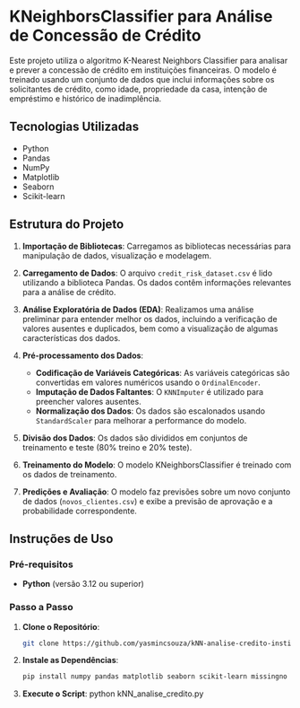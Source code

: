 # KNeighborsClassifier para Análise de Concessão de Crédito

Este projeto utiliza o algoritmo K-Nearest Neighbors Classifier para analisar e prever a concessão de crédito em instituições financeiras. O modelo é treinado usando um conjunto de dados que inclui informações sobre os solicitantes de crédito, como idade, propriedade da casa, intenção de empréstimo e histórico de inadimplência.

## Tecnologias Utilizadas

- Python
- Pandas
- NumPy
- Matplotlib
- Seaborn
- Scikit-learn

## Estrutura do Projeto

1. **Importação de Bibliotecas**: Carregamos as bibliotecas necessárias para manipulação de dados, visualização e modelagem.
  
2. **Carregamento de Dados**: O arquivo `credit_risk_dataset.csv` é lido utilizando a biblioteca Pandas. Os dados contêm informações relevantes para a análise de crédito.

3. **Análise Exploratória de Dados (EDA)**: Realizamos uma análise preliminar para entender melhor os dados, incluindo a verificação de valores ausentes e duplicados, bem como a visualização de algumas características dos dados.

4. **Pré-processamento dos Dados**:
    - **Codificação de Variáveis Categóricas**: As variáveis categóricas são convertidas em valores numéricos usando o `OrdinalEncoder`.
    - **Imputação de Dados Faltantes**: O `KNNImputer` é utilizado para preencher valores ausentes.
    - **Normalização dos Dados**: Os dados são escalonados usando `StandardScaler` para melhorar a performance do modelo.

5. **Divisão dos Dados**: Os dados são divididos em conjuntos de treinamento e teste (80% treino e 20% teste).

6. **Treinamento do Modelo**: O modelo KNeighborsClassifier é treinado com os dados de treinamento.

7. **Predições e Avaliação**: O modelo faz previsões sobre um novo conjunto de dados (`novos_clientes.csv`) e exibe a previsão de aprovação e a probabilidade correspondente.

## Instruções de Uso

### Pré-requisitos

- **Python** (versão 3.12 ou superior)

### Passo a Passo

1. **Clone o Repositório**:
   ```bash
   git clone https://github.com/yasmincsouza/kNN-analise-credito-instituicao-financeira

2. **Instale as Dependências**:
   ```bash
   pip install numpy pandas matplotlib seaborn scikit-learn missingno

2. **Execute o Script**:
   python kNN_analise_credito.py